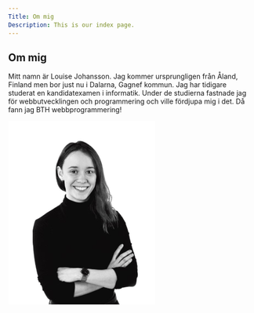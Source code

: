 ```yaml
---
Title: Om mig
Description: This is our index page.
---
```


<section>

<h1>Om mig</h1>
    

<p>
        Mitt namn är Louise Johansson. Jag kommer ursprungligen från Åland, Finland men bor just nu i Dalarna, Gagnef kommun. 
        Jag har tidigare studerat en kandidatexamen i informatik. 
        Under de studierna fastnade jag för webbutvecklingen och programmering och ville fördjupa mig i det. 
        Då fann jag BTH webbprogrammering!
</p>
</section>

<img src="./assets/img/me.jpg" alt="bild på louise johansson" width="300" height="auto">


